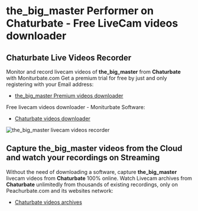# the_big_master Performer on Chaturbate - Free LiveCam videos downloader

## Chaturbate Live Videos Recorder

Monitor and record livecam videos of **the_big_master** from **Chaturbate** with Moniturbate.com
Get a premium trial for free by just and only registering with your Email address:
* [the_big_master Premium videos downloader](https://moniturbate.com/request-demo-licence-key.html)

Free livecam videos downloader - Moniturbate Software:
* [Chaturbate videos downloader](https://moniturbate.com/moniturbate-download-software.html)

![the_big_master livecam videos recorder](https://peachurnet.com/templates/moniturbate-software.png)


## Capture the_big_master videos from the Cloud and watch your recordings on Streaming

Without the need of downloading a software, capture **the_big_master** livecam videos from **Chaturbate** 100% online.
Watch Livecam archives from **Chaturbate** unlimitedly from thousands of existing recordings, only on Peachurbate.com and its websites network:
* [Chaturbate videos archives](https://peachurnet.com/)